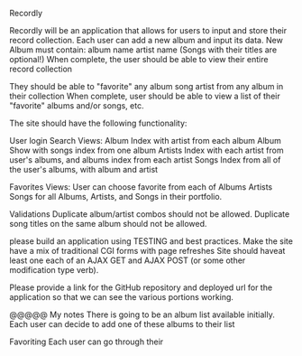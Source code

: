 Recordly

Recordly will be an application that allows for users to input and store their record collection.
Each user can add a new album and input its data.
  New Album must contain: 
  album name
  artist name (Songs with their titles are optional!)
When complete, the user should be able to view their entire record collection 


They should be able to "favorite" any 
  album
  song
  artist
  from any album in their collection 
When complete, user should be able to view a list of their "favorite" albums and/or songs, etc.

The site should have the following functionality:

User login
Search
Views:
  Album Index with artist from each album
  Album Show with songs index from one album
  Artists Index with each artist from user's albums, 
    and albums index from each artist
  Songs Index from all of the user's albums, with album and artist

Favorites Views: User can choose favorite from each of
  Albums
  Artists
  Songs
  for all Albums, Artists, and Songs in their portfolio.

Validations
  Duplicate album/artist combos should not be allowed. 
  Duplicate song titles on the same album should not be allowed. 

please build an application using TESTING and best practices. 
Make the site have a mix of traditional CGI forms with page refreshes
Site should haveat least one each of 
  an AJAX GET 
  and AJAX POST (or some other modification type verb).

Please provide a link for the GitHub repository and deployed url for the application so that we can see the various portions working.

@@@@@ My notes
There is going to be an album list available initially.
Each user can decide to add one of these albums to their list


Favoriting
Each user can go through their 